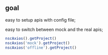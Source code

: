 ## goal

easy to setup apis with config file;

easy to switch between mock and the real apis;

```js
nscAxios().getProject()
nscAxios('mock').getProject()
nscAxios('offline').getProject()
```



